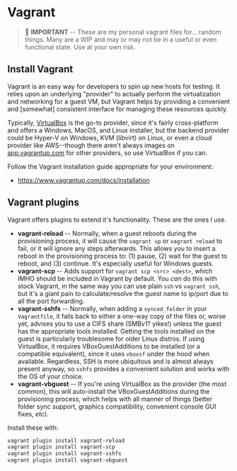 # Vagrant

> :orange_book: **IMPORTANT** -- These are my personal vagrant files for...
> random things.  Many are a WIP and may or may not be in a useful or even
> functional state.  Use at your own risk.

## Install Vagrant

Vagrant is an easy way for developers to spin up new hosts for testing.  It
relies upon an underlying "provider" to actually perform the virtualization and
networking for a guest VM, but Vagrant helps by providing a convenient and
[somewhat] consistent interface for managing these resources quickly.

Typically, [VirtualBox](https://www.virtualbox.org/) is the go-to provider,
since it's fairly cross-platform and offers a Windows, MacOS, and Linux
installer, but the backend provider could be Hyper-V on Windows, KVM (libvirt)
on Linux, or even a cloud provider like AWS--though there aren't always images
on [app.vagrantup.com](https://app.vagrantup.com) for other providers, so use
VirtualBox if you can.

Follow the Vagrant installation guide appropriate for your environment:

* <https://www.vagrantup.com/docs/installation>


## Vagrant plugins

Vagrant offers plugins to extend it's functionality.  These are the ones I use.

* **vagrant-reload** -- Normally, when a guest reboots during the provisioning
  process, it will cause the `vagrant up` or `vagrant reload` to fail, or it
  will ignore any steps afterwards.  This allows you to insert a reboot in the
  provisioning process to: (1) pause, (2) wait for the guest to reboot, and (3)
  continue.  It's especially useful for Windows guests.
* **vagrant-scp** -- Adds support for `vagrant scp <src> <dest>`, which IMHO
  should be included in Vagrant by default.  You _can_ do this with stock
  Vagrant, in the same way you can use plain `ssh` vs `vagrant ssh`, but it's a
  giant pain to calculate/resolve the guest name to ip/port due to all the port
  forwarding.
* **vagrant-sshfs** -- Normally, when adding a `synced_folder` in your
  `Vagrantfile`, it falls back to either a one-way copy of the files or, worse
  yet, advises you to use a CIFS share (SMBv1? yikes!) unless the guest has the
  appropriate tools installed.  Getting the tools installed on the guest is
  particularly troublesome for older Linux distros.  If using VirtualBox, it
  requires VBoxGuestAdditions to be installed (or a compatible equivalent),
  since it uses `vboxsf` under the hood when available.  Regardless, SSH is more
  ubiquitous and is almost always present anyway, so `sshfs` provides a
  convenient solution and works with the OS of your choice.
* **vagrant-vbguest** -- If you're using VirtualBox as the provider (the most
  common), this will auto-install the VBoxGuestAdditions during the provisioning
  process, which helps with all manner of things (better folder sync support,
  graphics compatibility, convenient console GUI fixes, _etc_).

Install these with:

```bash
vagrant plugin install vagrant-reload
vagrant plugin install vagrant-scp
vagrant plugin install vagrant-sshfs
vagrant plugin install vagrant-vbguest
```
